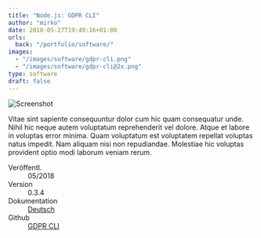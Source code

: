 ```yaml
---
title: "Node.js: GDPR CLI"
author: "mirko"
date: 2018-05-27T19:49:16+01:00
urls:
  back: "/portfolio/software/"
images:
  - "/images/software/gdpr-cli.png"
  - "/images/software/gdpr-cli@2x.png"
type: software
draft: false
---
```


![Screenshot](/images/software/gdpr-cli.jpg)

Vitae sint sapiente consequuntur dolor cum hic quam consequatur unde. Nihil hic neque autem voluptatum reprehenderit vel dolore. Atque et labore in voluptas error minima. Quam voluptatum est voluptatem repellat voluptas natus impedit. Nam aliquam nisi non repudiandae. Molestiae hic voluptas provident optio modi laborum veniam rerum.

<dl>
  <dt>Veröffentl.</dt><dd>05/2018</dd>
  <dt>Version</dt><dd>0.3.4</dd>
  <dt>Dokumentation</dt><dd><a href="https://mirkoschubert.github.io/gdpr-cli/#/de/" target="_blank">Deutsch</a></dd>
  <dt>Github</dt><dd><a href="https://github.com/mirkoschubert/gdpr-cli/releases" target="_blank">GDPR CLI</a></dd>
</dl>
